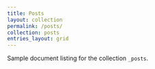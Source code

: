```yaml
---
title: Posts
layout: collection
permalink: /posts/
collection: posts
entries_layout: grid
---
```


Sample document listing for the collection `_posts`.